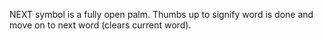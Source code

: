 NEXT symbol is a fully open palm.
Thumbs up to signify word is done and move on to next word (clears current word).